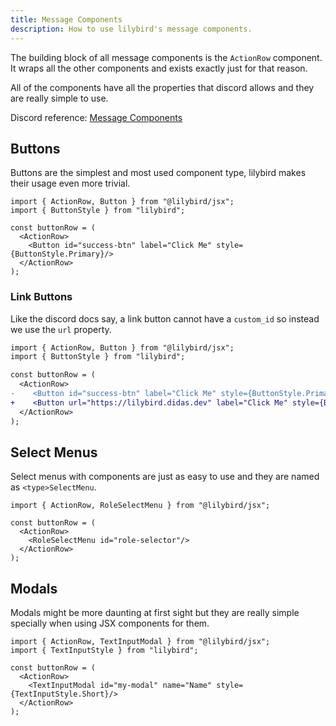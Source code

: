 ```yaml
---
title: Message Components
description: How to use lilybird's message components.
---
```


The building block of all message components is the `ActionRow` component.
It wraps all the other components and exists exactly just for that reason.

All of the components have all the properties that discord allows and they are really simple to use.

Discord reference: [Message Components](https://discord.com/developers/docs/interactions/message-components)

## Buttons

Buttons are the simplest and most used component type, lilybird makes their usage even more trivial.

```tsx
import { ActionRow, Button } from "@lilybird/jsx";
import { ButtonStyle } from "lilybird";

const buttonRow = (
  <ActionRow>
    <Button id="success-btn" label="Click Me" style={ButtonStyle.Primary}/>
  </ActionRow>
);
```

### Link Buttons

Like the discord docs say, a link button cannot have a `custom_id` so instead we use the `url` property.

```diff lang="tsx"
import { ActionRow, Button } from "@lilybird/jsx";
import { ButtonStyle } from "lilybird";

const buttonRow = (
  <ActionRow>
-    <Button id="success-btn" label="Click Me" style={ButtonStyle.Primary}/>
+    <Button url="https://lilybird.didas.dev" label="Click Me" style={ButtonStyle.Link}/>
  </ActionRow>
);
```

## Select Menus

Select menus with components are just as easy to use and they are named as `<type>SelectMenu`.

```tsx
import { ActionRow, RoleSelectMenu } from "@lilybird/jsx";

const buttonRow = (
  <ActionRow>
    <RoleSelectMenu id="role-selector"/>
  </ActionRow>
);
```

## Modals

Modals might be more daunting at first sight but they are really simple specially when using JSX components for them.

```tsx
import { ActionRow, TextInputModal } from "@lilybird/jsx";
import { TextInputStyle } from "lilybird";

const buttonRow = (
  <ActionRow>
    <TextInputModal id="my-modal" name="Name" style={TextInputStyle.Short}/>
  </ActionRow>
);
```
